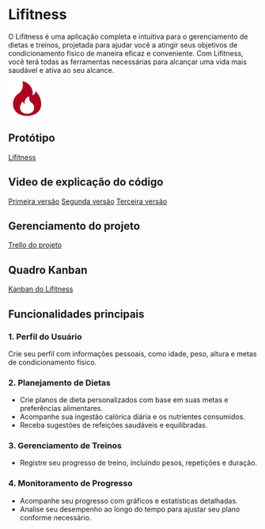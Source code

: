 # Lifitness

O Lifitness é uma aplicação completa e intuitiva para o gerenciamento de dietas e treinos, projetada para ajudar você a atingir seus objetivos de condicionamento físico de maneira eficaz e conveniente. Com Lifitness, você terá todas as ferramentas necessárias para alcançar uma vida mais saudável e ativa ao seu alcance.

![Lifitness Logo](https://github.com/Joao-Lucas-de-Oliveira-Lima/Lifitness-Kotlin/blob/main/public/LifitnessLogo.png)

## Protótipo

[Lifitness](https://www.figma.com/file/kpAmeslbdwWbFey51SuAtt/Lifitness-prot%C3%B3tipo-1.0?type=design&node-id=4-0&mode=design&t=OroJyVva0BpYtCxa-0)

## Video de explicação do código

[Primeira versão](https://youtu.be/UsZ68kc8hRE)
[Segunda versão]()
[Terceira versão]()

## Gerenciamento do projeto

[Trello do projeto](https://trello.com/b/2VaejWkK/gest%C3%A3o-de-projeto)

## Quadro Kanban

[Kanban do Lifitness](https://trello.com/b/vYIRAKKE/kanban)

## Funcionalidades principais

### 1. Perfil do Usuário

Crie seu perfil com informações pessoais, como idade, peso, altura e metas de condicionamento físico.

### 2. Planejamento de Dietas

* Crie planos de dieta personalizados com base em suas metas e preferências alimentares.
* Acompanhe sua ingestão calórica diária e os nutrientes consumidos.
* Receba sugestões de refeições saudáveis e equilibradas.

### 3. Gerenciamento de Treinos
* Registre seu progresso de treino, incluindo pesos, repetições e duração.

### 4. Monitoramento de Progresso
* Acompanhe seu progresso com gráficos e estatísticas detalhadas.
* Analise seu desempenho ao longo do tempo para ajustar seu plano conforme necessário.
